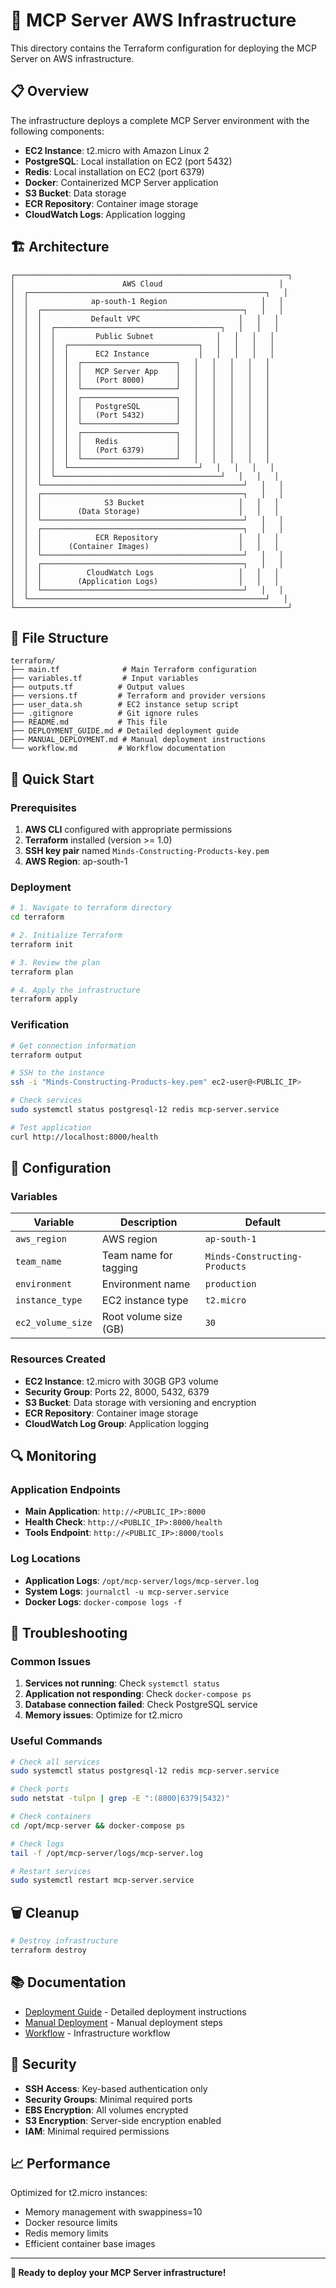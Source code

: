 # 🚀 MCP Server AWS Infrastructure

This directory contains the Terraform configuration for deploying the MCP Server on AWS infrastructure.

## 📋 Overview

The infrastructure deploys a complete MCP Server environment with the following components:

- **EC2 Instance**: t2.micro with Amazon Linux 2
- **PostgreSQL**: Local installation on EC2 (port 5432)
- **Redis**: Local installation on EC2 (port 6379)
- **Docker**: Containerized MCP Server application
- **S3 Bucket**: Data storage
- **ECR Repository**: Container image storage
- **CloudWatch Logs**: Application logging

## 🏗️ Architecture

```
┌─────────────────────────────────────────────────────────────┐
│                        AWS Cloud                          │
│  ┌─────────────────────────────────────────────────────┐   │
│  │              ap-south-1 Region                     │   │
│  │  ┌─────────────────────────────────────────────┐   │   │
│  │  │           Default VPC                      │   │   │
│  │  │  ┌─────────────────────────────────────┐   │   │   │
│  │  │  │         Public Subnet              │   │   │   │
│  │  │  │  ┌─────────────────────────────┐   │   │   │   │
│  │  │  │  │      EC2 Instance           │   │   │   │   │
│  │  │  │  │  ┌─────────────────────┐   │   │   │   │   │
│  │  │  │  │  │   MCP Server App    │   │   │   │   │   │
│  │  │  │  │  │   (Port 8000)       │   │   │   │   │   │
│  │  │  │  │  └─────────────────────┘   │   │   │   │   │
│  │  │  │  │  ┌─────────────────────┐   │   │   │   │   │
│  │  │  │  │  │   PostgreSQL        │   │   │   │   │   │
│  │  │  │  │  │   (Port 5432)       │   │   │   │   │   │
│  │  │  │  │  └─────────────────────┘   │   │   │   │   │
│  │  │  │  │  ┌─────────────────────┐   │   │   │   │   │
│  │  │  │  │  │   Redis             │   │   │   │   │   │
│  │  │  │  │  │   (Port 6379)       │   │   │   │   │   │
│  │  │  │  │  └─────────────────────┘   │   │   │   │   │
│  │  │  │  └─────────────────────────────┘   │   │   │   │
│  │  │  └─────────────────────────────────────┘   │   │   │
│  │  └─────────────────────────────────────────────┘   │   │
│  │  ┌─────────────────────────────────────────────┐   │   │
│  │  │              S3 Bucket                     │   │   │
│  │  │        (Data Storage)                      │   │   │
│  │  └─────────────────────────────────────────────┘   │   │
│  │  ┌─────────────────────────────────────────────┐   │   │
│  │  │            ECR Repository                  │   │   │
│  │  │      (Container Images)                    │   │   │
│  │  └─────────────────────────────────────────────┘   │   │
│  │  ┌─────────────────────────────────────────────┐   │   │
│  │  │          CloudWatch Logs                   │   │   │
│  │  │        (Application Logs)                  │   │   │
│  │  └─────────────────────────────────────────────┘   │   │
│  └─────────────────────────────────────────────────────┘   │
└─────────────────────────────────────────────────────────────┘
```

## 📁 File Structure

```
terraform/
├── main.tf              # Main Terraform configuration
├── variables.tf         # Input variables
├── outputs.tf          # Output values
├── versions.tf         # Terraform and provider versions
├── user_data.sh        # EC2 instance setup script
├── .gitignore          # Git ignore rules
├── README.md           # This file
├── DEPLOYMENT_GUIDE.md # Detailed deployment guide
├── MANUAL_DEPLOYMENT.md # Manual deployment instructions
└── workflow.md         # Workflow documentation
```

## 🚀 Quick Start

### Prerequisites

1. **AWS CLI** configured with appropriate permissions
2. **Terraform** installed (version >= 1.0)
3. **SSH key pair** named `Minds-Constructing-Products-key.pem`
4. **AWS Region**: ap-south-1

### Deployment

```bash
# 1. Navigate to terraform directory
cd terraform

# 2. Initialize Terraform
terraform init

# 3. Review the plan
terraform plan

# 4. Apply the infrastructure
terraform apply
```

### Verification

```bash
# Get connection information
terraform output

# SSH to the instance
ssh -i "Minds-Constructing-Products-key.pem" ec2-user@<PUBLIC_IP>

# Check services
sudo systemctl status postgresql-12 redis mcp-server.service

# Test application
curl http://localhost:8000/health
```

## 🔧 Configuration

### Variables

| Variable | Description | Default |
|----------|-------------|---------|
| `aws_region` | AWS region | `ap-south-1` |
| `team_name` | Team name for tagging | `Minds-Constructing-Products` |
| `environment` | Environment name | `production` |
| `instance_type` | EC2 instance type | `t2.micro` |
| `ec2_volume_size` | Root volume size (GB) | `30` |

### Resources Created

- **EC2 Instance**: t2.micro with 30GB GP3 volume
- **Security Group**: Ports 22, 8000, 5432, 6379
- **S3 Bucket**: Data storage with versioning and encryption
- **ECR Repository**: Container image storage
- **CloudWatch Log Group**: Application logging

## 🔍 Monitoring

### Application Endpoints

- **Main Application**: `http://<PUBLIC_IP>:8000`
- **Health Check**: `http://<PUBLIC_IP>:8000/health`
- **Tools Endpoint**: `http://<PUBLIC_IP>:8000/tools`

### Log Locations

- **Application Logs**: `/opt/mcp-server/logs/mcp-server.log`
- **System Logs**: `journalctl -u mcp-server.service`
- **Docker Logs**: `docker-compose logs -f`

## 🐛 Troubleshooting

### Common Issues

1. **Services not running**: Check `systemctl status`
2. **Application not responding**: Check `docker-compose ps`
3. **Database connection failed**: Check PostgreSQL service
4. **Memory issues**: Optimize for t2.micro

### Useful Commands

```bash
# Check all services
sudo systemctl status postgresql-12 redis mcp-server.service

# Check ports
sudo netstat -tulpn | grep -E ":(8000|6379|5432)"

# Check containers
cd /opt/mcp-server && docker-compose ps

# Check logs
tail -f /opt/mcp-server/logs/mcp-server.log

# Restart services
sudo systemctl restart mcp-server.service
```

## 🗑️ Cleanup

```bash
# Destroy infrastructure
terraform destroy
```

## 📚 Documentation

- [Deployment Guide](DEPLOYMENT_GUIDE.md) - Detailed deployment instructions
- [Manual Deployment](MANUAL_DEPLOYMENT.md) - Manual deployment steps
- [Workflow](workflow.md) - Infrastructure workflow

## 🔐 Security

- **SSH Access**: Key-based authentication only
- **Security Groups**: Minimal required ports
- **EBS Encryption**: All volumes encrypted
- **S3 Encryption**: Server-side encryption enabled
- **IAM**: Minimal required permissions

## 📈 Performance

Optimized for t2.micro instances:
- Memory management with swappiness=10
- Docker resource limits
- Redis memory limits
- Efficient container base images

---

**🎉 Ready to deploy your MCP Server infrastructure!** 
